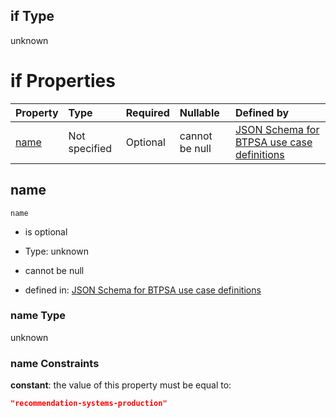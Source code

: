 ## if Type

unknown

# if Properties

| Property      | Type          | Required | Nullable       | Defined by                                                                                                                                                                                                        |
| :------------ | :------------ | :------- | :------------- | :---------------------------------------------------------------------------------------------------------------------------------------------------------------------------------------------------------------- |
| [name](#name) | Not specified | Optional | cannot be null | [JSON Schema for BTPSA use case definitions](btpsa-usecase-properties-services-items-allof-1-then-allof-98-if-properties-name.md "undefined#/properties/services/items/allOf/1/then/allOf/98/if/properties/name") |

## name



`name`

*   is optional

*   Type: unknown

*   cannot be null

*   defined in: [JSON Schema for BTPSA use case definitions](btpsa-usecase-properties-services-items-allof-1-then-allof-98-if-properties-name.md "undefined#/properties/services/items/allOf/1/then/allOf/98/if/properties/name")

### name Type

unknown

### name Constraints

**constant**: the value of this property must be equal to:

```json
"recommendation-systems-production"
```
